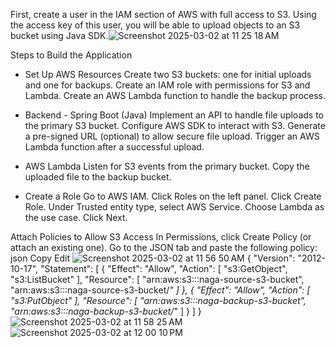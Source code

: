 First, create a user in the IAM section of AWS with full access to S3. Using the access key of this user, you will be able to upload objects to an S3 bucket using Java SDK.![Screenshot 2025-03-02 at 11 25 18 AM](https://github.com/user-attachments/assets/b121294a-3193-4297-8962-9bc2d273e65a)

Steps to Build the Application 
- Set Up AWS Resources
Create two S3 buckets: one for initial uploads and one for backups.
Create an IAM role with permissions for S3 and Lambda.
Create an AWS Lambda function to handle the backup process.

- Backend - Spring Boot (Java)
Implement an API to handle file uploads to the primary S3 bucket.
Configure AWS SDK to interact with S3.
Generate a pre-signed URL (optional) to allow secure file upload.
Trigger an AWS Lambda function after a successful upload.

- AWS Lambda
Listen for S3 events from the primary bucket.
Copy the uploaded file to the backup bucket.

 - Create a Role
Go to AWS IAM.
Click Roles on the left panel.
Click Create Role.
Under Trusted entity type, select AWS Service.
Choose Lambda as the use case.
Click Next.

Attach Policies to Allow S3 Access
In Permissions, click Create Policy (or attach an existing one).
Go to the JSON tab and paste the following policy:
json
Copy
Edit
![Screenshot 2025-03-02 at 11 56 50 AM](https://github.com/user-attachments/assets/f271553d-05c4-4135-b017-bb3883142f1c)
{
    "Version": "2012-10-17",
    "Statement": [
        {
            "Effect": "Allow",
            "Action": [
                "s3:GetObject",
                "s3:ListBucket"
            ],
            "Resource": [
                "arn:aws:s3:::naga-source-s3-bucket",
                "arn:aws:s3:::naga-source-s3-bucket/*"
            ]
        },
        {
            "Effect": "Allow",
            "Action": [
                "s3:PutObject"
            ],
            "Resource": [
                "arn:aws:s3:::naga-backup-s3-bucket",
                "arn:aws:s3:::naga-backup-s3-bucket/*"
            ]
        }
    ]
}
![Screenshot 2025-03-02 at 11 58 25 AM](https://github.com/user-attachments/assets/aa119b74-7b0f-4be9-a695-eb54367fbaf1)
![Screenshot 2025-03-02 at 12 00 10 PM](https://github.com/user-attachments/assets/45750fff-90b9-4353-8161-44fc09f370d0)




